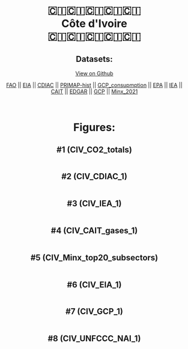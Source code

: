 
<center>
<h1 align="center">
🇨🇮🇨🇮🇨🇮🇨🇮🇨🇮
<br>
Côte d'Ivoire
<br>
🇨🇮🇨🇮🇨🇮🇨🇮🇨🇮
</h1>
<h2>Datasets:</h2>
<p><a href="https://github.com/dquintani/GreenhouseData/tree/master/country_data/CIV_Côte d'Ivoire/data">View on Github</a>
<br></p><p><a href="data/CIV_FAO.csv">FAO</a> || <a href="data/CIV_EIA.csv">EIA</a> || <a href="data/CIV_CDIAC.csv">CDIAC</a> || <a href="data/CIV_PRIMAP-hist.csv">PRIMAP-hist</a> || <a href="data/CIV_GCP_consupmption.csv">GCP_consupmption</a> || <a href="data/CIV_EPA.csv">EPA</a> || <a href="data/CIV_IEA.csv">IEA</a> || <a href="data/CIV_CAIT.csv">CAIT</a> || <a href="data/CIV_EDGAR.csv">EDGAR</a> || <a href="data/CIV_GCP.csv">GCP</a> || <a href="data/CIV_Minx_2021.csv">Minx_2021</a></p><p><br></p>
<h1>Figures:</h1><h2>#1 (CIV_CO2_totals)</h2>
<p><img alt="" src="figures/CIV_CO2_totals.png" /></p><h2>#2 (CIV_CDIAC_1)</h2>
<p><img alt="" src="figures/CIV_CDIAC_1.png" /></p><h2>#3 (CIV_IEA_1)</h2>
<p><img alt="" src="figures/CIV_IEA_1.png" /></p><h2>#4 (CIV_CAIT_gases_1)</h2>
<p><img alt="" src="figures/CIV_CAIT_gases_1.png" /></p><h2>#5 (CIV_Minx_top20_subsectors)</h2>
<p><img alt="" src="figures/CIV_Minx_top20_subsectors.png" /></p><h2>#6 (CIV_EIA_1)</h2>
<p><img alt="" src="figures/CIV_EIA_1.png" /></p><h2>#7 (CIV_GCP_1)</h2>
<p><img alt="" src="figures/CIV_GCP_1.png" /></p><h2>#8 (CIV_UNFCCC_NAI_1)</h2>
<p><img alt="" src="figures/CIV_UNFCCC_NAI_1.png" /></p>